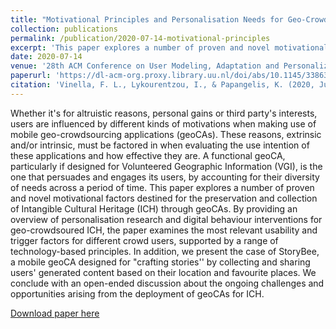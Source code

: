 ```yaml
---
title: "Motivational Principles and Personalisation Needs for Geo-Crowdsourced Intangible Cultural Heritage Mobile Applications"
collection: publications
permalink: /publication/2020-07-14-motivational-principles
excerpt: 'This paper explores a number of proven and novel motivational factors destined for the preservation and collection of Intangible Cultural Heritage (ICH) through geoCAs. By providing an overview of personalisation research and digital behaviour interventions for geo-crowdsoured ICH, the paper examines the most relevant usability and trigger factors for different crowd users, supported by a range of technology-based principles.'
date: 2020-07-14
venue: '28th ACM Conference on User Modeling, Adaptation and Personalization'
paperurl: 'https://dl-acm-org.proxy.library.uu.nl/doi/abs/10.1145/3386392.3399284'
citation: 'Vinella, F. L., Lykourentzou, I., & Papangelis, K. (2020, July). Motivational Principles and Personalisation Needs for Geo-Crowdsourced Intangible Cultural Heritage Mobile Applications. In Adjunct Publication of the 28th ACM Conference on User Modeling, Adaptation and Personalization (pp. 362-369).'
---
```

Whether it's for altruistic reasons, personal gains or third party's interests, users are influenced by different kinds of motivations when making use of mobile geo-crowdsourcing applications (geoCAs). These reasons, extrinsic and/or intrinsic, must be factored in when evaluating the use intention of these applications and how effective they are. A functional geoCA, particularly if designed for Volunteered Geographic Information (VGI), is the one that persuades and engages its users, by accounting for their diversity of needs across a period of time. This paper explores a number of proven and novel motivational factors destined for the preservation and collection of Intangible Cultural Heritage (ICH) through geoCAs. By providing an overview of personalisation research and digital behaviour interventions for geo-crowdsoured ICH, the paper examines the most relevant usability and trigger factors for different crowd users, supported by a range of technology-based principles. In addition, we present the case of StoryBee, a mobile geoCA designed for "crafting stories'' by collecting and sharing users' generated content based on their location and favourite places. We conclude with an open-ended discussion about the ongoing challenges and opportunities arising from the deployment of geoCAs for ICH.

[Download paper here](https://dl-acm-org.proxy.library.uu.nl/doi/abs/10.1145/3386392.3399284)


